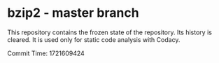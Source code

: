 # bzip2 - master branch

This repository contains the frozen state of the repository.
Its history is cleared. It is used only for static code
analysis with Codacy.

Commit Time: 1721609424